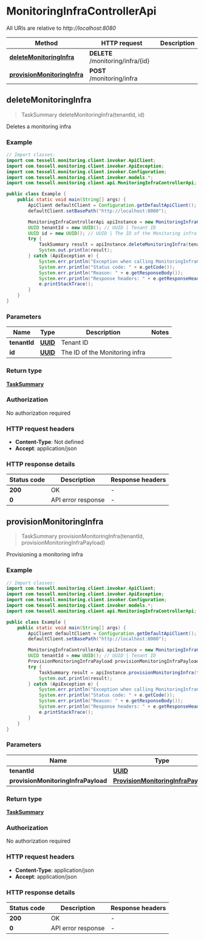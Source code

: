 # MonitoringInfraControllerApi

All URIs are relative to *http://localhost:8080*

Method | HTTP request | Description
------------- | ------------- | -------------
[**deleteMonitoringInfra**](MonitoringInfraControllerApi.md#deleteMonitoringInfra) | **DELETE** /monitoring/infra/{id} | 
[**provisionMonitoringInfra**](MonitoringInfraControllerApi.md#provisionMonitoringInfra) | **POST** /monitoring/infra | 



## deleteMonitoringInfra

> TaskSummary deleteMonitoringInfra(tenantId, id)



Deletes a monitoring infra

### Example

```java
// Import classes:
import com.tessell.monitoring.client.invoker.ApiClient;
import com.tessell.monitoring.client.invoker.ApiException;
import com.tessell.monitoring.client.invoker.Configuration;
import com.tessell.monitoring.client.invoker.models.*;
import com.tessell.monitoring.client.api.MonitoringInfraControllerApi;

public class Example {
    public static void main(String[] args) {
        ApiClient defaultClient = Configuration.getDefaultApiClient();
        defaultClient.setBasePath("http://localhost:8080");

        MonitoringInfraControllerApi apiInstance = new MonitoringInfraControllerApi(defaultClient);
        UUID tenantId = new UUID(); // UUID | Tenant ID
        UUID id = new UUID(); // UUID | The ID of the Monitoring infra
        try {
            TaskSummary result = apiInstance.deleteMonitoringInfra(tenantId, id);
            System.out.println(result);
        } catch (ApiException e) {
            System.err.println("Exception when calling MonitoringInfraControllerApi#deleteMonitoringInfra");
            System.err.println("Status code: " + e.getCode());
            System.err.println("Reason: " + e.getResponseBody());
            System.err.println("Response headers: " + e.getResponseHeaders());
            e.printStackTrace();
        }
    }
}
```

### Parameters


Name | Type | Description  | Notes
------------- | ------------- | ------------- | -------------
 **tenantId** | [**UUID**](.md)| Tenant ID |
 **id** | [**UUID**](.md)| The ID of the Monitoring infra |

### Return type

[**TaskSummary**](TaskSummary.md)

### Authorization

No authorization required

### HTTP request headers

- **Content-Type**: Not defined
- **Accept**: application/json


### HTTP response details
| Status code | Description | Response headers |
|-------------|-------------|------------------|
| **200** | OK |  -  |
| **0** | API error response |  -  |


## provisionMonitoringInfra

> TaskSummary provisionMonitoringInfra(tenantId, provisionMonitoringInfraPayload)



Provisioning a monitoring infra

### Example

```java
// Import classes:
import com.tessell.monitoring.client.invoker.ApiClient;
import com.tessell.monitoring.client.invoker.ApiException;
import com.tessell.monitoring.client.invoker.Configuration;
import com.tessell.monitoring.client.invoker.models.*;
import com.tessell.monitoring.client.api.MonitoringInfraControllerApi;

public class Example {
    public static void main(String[] args) {
        ApiClient defaultClient = Configuration.getDefaultApiClient();
        defaultClient.setBasePath("http://localhost:8080");

        MonitoringInfraControllerApi apiInstance = new MonitoringInfraControllerApi(defaultClient);
        UUID tenantId = new UUID(); // UUID | Tenant ID
        ProvisionMonitoringInfraPayload provisionMonitoringInfraPayload = new ProvisionMonitoringInfraPayload(); // ProvisionMonitoringInfraPayload | 
        try {
            TaskSummary result = apiInstance.provisionMonitoringInfra(tenantId, provisionMonitoringInfraPayload);
            System.out.println(result);
        } catch (ApiException e) {
            System.err.println("Exception when calling MonitoringInfraControllerApi#provisionMonitoringInfra");
            System.err.println("Status code: " + e.getCode());
            System.err.println("Reason: " + e.getResponseBody());
            System.err.println("Response headers: " + e.getResponseHeaders());
            e.printStackTrace();
        }
    }
}
```

### Parameters


Name | Type | Description  | Notes
------------- | ------------- | ------------- | -------------
 **tenantId** | [**UUID**](.md)| Tenant ID |
 **provisionMonitoringInfraPayload** | [**ProvisionMonitoringInfraPayload**](ProvisionMonitoringInfraPayload.md)|  | [optional]

### Return type

[**TaskSummary**](TaskSummary.md)

### Authorization

No authorization required

### HTTP request headers

- **Content-Type**: application/json
- **Accept**: application/json


### HTTP response details
| Status code | Description | Response headers |
|-------------|-------------|------------------|
| **200** | OK |  -  |
| **0** | API error response |  -  |

